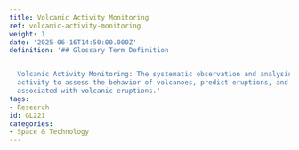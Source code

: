 ```yaml
---
title: Volcanic Activity Monitoring
ref: volcanic-activity-monitoring
weight: 1
date: '2025-06-16T14:50:00.000Z'
definition: '## Glossary Term Definition


  Volcanic Activity Monitoring: The systematic observation and analysis of volcanic
  activity to assess the behavior of volcanoes, predict eruptions, and mitigate hazards
  associated with volcanic eruptions.'
tags:
- Research
id: GL221
categories:
- Space & Technology
---
```


